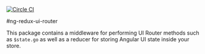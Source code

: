 [![Circle CI](https://circleci.com/gh/neilff/ng-redux-ui-router.svg?style=svg)](https://circleci.com/gh/neilff/ng-redux-ui-router)

#ng-redux-ui-router

This package contains a middleware for performing UI Router methods such as `$state.go` as well as a reducer for storing Angular UI state inside your store.
